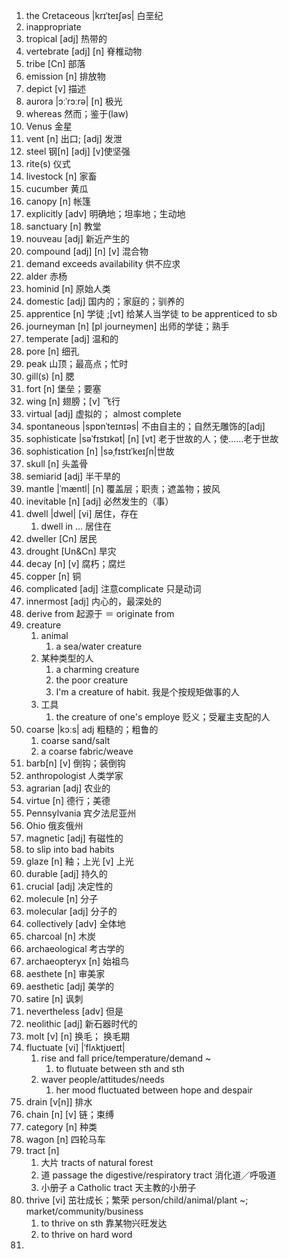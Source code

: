 1. the Cretaceous |krɪˈteɪʃəs| 白垩纪
2. inappropriate
3. tropical [adj] 热带的
4. vertebrate [adj] [n] 脊椎动物
5. tribe [Cn] 部落
6. emission [n] 排放物
7. depict [v] 描述
8. aurora |ɔːˈrɔːrə| [n] 极光     
9. whereas 然而；鉴于(law)
10. Venus 金星
11. vent [n] 出口; [adj] 发泄
12. steel 钢[n] [adj] [v]使坚强
13. rite(s) 仪式
14. livestock [n] 家畜
15. cucumber 黄瓜
16. canopy [n] 帐篷
17. explicitly [adv] 明确地；坦率地；生动地
18. sanctuary [n] 教堂
19. nouveau [adj] 新近产生的
20. compound [adj] [n] [v] 混合物
21. demand exceeds availability 供不应求
22. alder 赤杨
23. hominid [n] 原始人类
24. domestic [adj] 国内的；家庭的；驯养的
25. apprentice [n] 学徒 ;[vt] 给某人当学徒 to be apprenticed to sb
26. journeyman [n] [pl journeymen] 出师的学徒；熟手
27. temperate [adj] 温和的
28. pore [n] 细孔
29. peak 山顶；最高点；忙时
30. gill(s) [n] 腮
31. fort [n] 堡垒；要塞
31. wing [n] 翅膀；[v] 飞行
32. virtual [adj] 虚拟的； almost complete
33. spontaneous |spɒnˈteɪnɪəs| 不由自主的；自然无雕饰的[adj]
34. sophisticate  |səˈfɪstɪkət| [n] [vt] 老于世故的人；使……老于世故
35. sophistication [n] |səˌfɪstɪˈkeɪʃn|世故
36. skull [n] 头盖骨
37. semiarid [adj] 半干旱的
38. mantle |ˈmæntl| [n] 覆盖层；职责；遮盖物；披风
39. inevitable [n] [adj] 必然发生的（事）
40. dwell |dwel| [vi] 居住，存在
    1. dwell in ... 居住在
41. dweller [Cn] 居民
42. drought [Un&Cn] 旱灾
43. decay [n] [v] 腐朽；腐烂
44. copper [n] 铜
45. complicated [adj] 注意complicate 只是动词
46. innermost [adj] 内心的，最深处的
47. derive from 起源于 ＝ originate from
48. creature
    1. animal
        1. a sea/water creature
    2. 某种类型的人
        1. a charming creature
        2. the poor creature
        3. I'm a creature of habit. 我是个按规矩做事的人
    3. 工具
        1. the creature of one's employe 贬义；受雇主支配的人
49. coarse |kɔːs| adj 粗糙的；粗鲁的
    1. coarse sand/salt
    2. a coarse fabric/weave
50. barb[n] [v] 倒钩；装倒钩
51. anthropologist 人类学家
52. agrarian [adj] 农业的
53. virtue [n] 德行；美德
54. Pennsylvania 宾夕法尼亚州
55. Ohio 俄亥俄州
56. magnetic [adj] 有磁性的
57. to slip into bad habits
58. glaze [n] 釉；上光 [v] 上光
59. durable [adj] 持久的
60. crucial [adj] 决定性的
61. molecule [n] 分子
62. molecular [adj] 分子的
63. collectively [adv] 全体地
64. charcoal [n] 木炭
65. archaeological 考古学的
66. archaeopteryx [n] 始祖鸟
67. aesthete [n] 审美家
68. aesthetic [adj] 美学的
69. satire [n] 讽刺
70. nevertheless [adv] 但是
71. neolithic [adj] 新石器时代的
72. molt [v] [n] 换毛； 换毛期
73. fluctuate [vi] |ˈflʌktjʊeɪt|
    1. rise and fall  price/temperature/demand ~
        1. to flutuate between sth and sth
    2. waver people/attitudes/needs
        1. her mood fluctuated between hope and despair
74. drain [v[n]] 排水
75. chain [n] [v] 链；束缚
76. category [n] 种类
77. wagon [n] 四轮马车
78. tract [n]
    1. 大片 tracts of natural forest
    2. 道 passage the digestive/respiratory tract 消化道／呼吸道
    3. 小册子 a Catholic tract 天主教的小册子
79. thrive [vi] 茁壮成长；繁荣 person/child/animal/plant ~; market/community/business
    1. to thrive on sth 靠某物兴旺发达
    2. to thrive on hard word
80.
